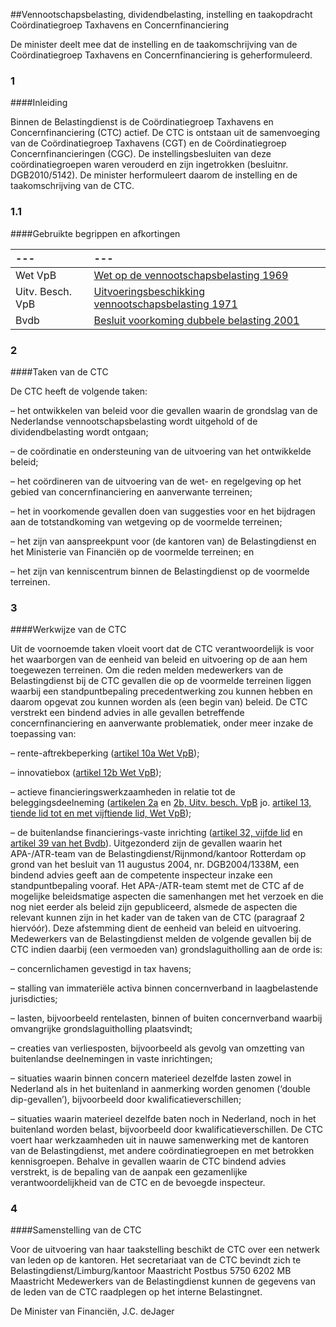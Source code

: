 <meta http-equiv='Content-Type' content='text/html; charset=utf-8' />

##Vennootschapsbelasting, dividendbelasting, instelling en taakopdracht Coördinatiegroep Taxhavens en Concernfinanciering

De minister deelt mee dat de instelling en de taakomschrijving van de Coördinatiegroep Taxhavens en Concernfinanciering is geherformuleerd.   
### 1  

####Inleiding

Binnen de Belastingdienst is de Coördinatiegroep Taxhavens en Concernfinanciering (CTC) actief. De CTC is ontstaan uit de samenvoeging van de Coördinatiegroep Taxhavens (CGT) en de Coördinatiegroep Concernfinancieringen (CGC). De instellingsbesluiten van deze coördinatiegroepen waren verouderd en zijn ingetrokken (besluitnr. DGB2010/5142). De minister herformuleert daarom de instelling en de taakomschrijving van de CTC.   
### 1.1  

####Gebruikte begrippen en afkortingen

| --- | --- |
|:---|:---|
| Wet VpB  |  [Wet op de vennootschapsbelasting 1969](../../../../../../../../wet/wet/op/de/vennootschapsbelasting/1969/BWBR0002672/README.md)   |
| Uitv. Besch. VpB  |  [Uitvoeringsbeschikking vennootschapsbelasting 1971](../../../../../../../../ministeriele-regeling/uitvoeringsbeschikking/vennootschapsbelasting/1971/BWBR0002784/README.md)   |
| Bvdb  |  [Besluit voorkoming dubbele belasting 2001](../../../../../../../../AMvB/besluit/voorkoming/dubbele/belasting/2001/BWBR0012095/README.md)   |

### 2  

####Taken van de CTC

De CTC heeft de volgende taken: 

– het ontwikkelen van beleid voor die gevallen waarin de grondslag van de Nederlandse vennootschapsbelasting wordt uitgehold of de dividendbelasting wordt ontgaan;  

– de coördinatie en ondersteuning van de uitvoering van het ontwikkelde beleid;  

– het coördineren van de uitvoering van de wet- en regelgeving op het gebied van concernfinanciering en aanverwante terreinen;  

– het in voorkomende gevallen doen van suggesties voor en het bijdragen aan de totstandkoming van wetgeving op de voormelde terreinen;  

– het zijn van aanspreekpunt voor (de kantoren van) de Belastingdienst en het Ministerie van Financiën op de voormelde terreinen; en  

– het zijn van kenniscentrum binnen de Belastingdienst op de voormelde terreinen.      
### 3  

####Werkwijze van de CTC

Uit de voornoemde taken vloeit voort dat de CTC verantwoordelijk is voor het waarborgen van de eenheid van beleid en uitvoering op de aan hem toegewezen terreinen. Om die reden melden medewerkers van de Belastingdienst bij de CTC gevallen die op de voormelde terreinen liggen waarbij een standpuntbepaling precedentwerking zou kunnen hebben en daarom opgevat zou kunnen worden als (een begin van) beleid. De CTC verstrekt een bindend advies in alle gevallen betreffende concernfinanciering en aanverwante problematiek, onder meer inzake de toepassing van: 

– rente-aftrekbeperking ([artikel 10a Wet VpB](../../../../../../../../wet/wet/op/de/vennootschapsbelasting/1969/BWBR0002672/README.md));  

– innovatiebox ([artikel 12b Wet VpB](../../../../../../../../wet/wet/op/de/vennootschapsbelasting/1969/BWBR0002672/README.md));  

– actieve financieringswerkzaamheden in relatie tot de beleggingsdeelneming ([artikelen 2a](../../../../../../../../ministeriele-regeling/uitvoeringsbeschikking/vennootschapsbelasting/1971/BWBR0002784/README.md) en [2b, Uitv. besch. VpB](../../../../../../../../ministeriele-regeling/uitvoeringsbeschikking/vennootschapsbelasting/1971/BWBR0002784/README.md) jo. [artikel 13, tiende lid tot en met vijftiende lid, Wet VpB](../../../../../../../../wet/wet/op/de/vennootschapsbelasting/1969/BWBR0002672/README.md));  

– de buitenlandse financierings-vaste inrichting ([artikel 32, vijfde lid](../../../../../../../../AMvB/besluit/voorkoming/dubbele/belasting/2001/BWBR0012095/README.md) en [artikel 39 van het Bvdb](../../../../../../../../AMvB/besluit/voorkoming/dubbele/belasting/2001/BWBR0012095/README.md)).   Uitgezonderd zijn de gevallen waarin het APA-/ATR-team van de Belastingdienst/Rijnmond/kantoor Rotterdam op grond van het besluit van 11 augustus 2004, nr. DGB2004/1338M, een bindend advies geeft aan de competente inspecteur inzake een standpuntbepaling vooraf. Het APA-/ATR-team stemt met de CTC af de mogelijke beleidsmatige aspecten die samenhangen met het verzoek en die nog niet eerder als beleid zijn gepubliceerd, alsmede de aspecten die relevant kunnen zijn in het kader van de taken van de CTC (paragraaf 2 hiervóór). Deze afstemming dient de eenheid van beleid en uitvoering. Medewerkers van de Belastingdienst melden de volgende gevallen bij de CTC indien daarbij (een vermoeden van) grondslaguitholling aan de orde is: 

– concernlichamen gevestigd in tax havens;  

– stalling van immateriële activa binnen concernverband in laagbelastende jurisdicties;  

– lasten, bijvoorbeeld rentelasten, binnen of buiten concernverband waarbij omvangrijke grondslaguitholling plaatsvindt;  

– creaties van verliesposten, bijvoorbeeld als gevolg van omzetting van buitenlandse deelnemingen in vaste inrichtingen;  

– situaties waarin binnen concern materieel dezelfde lasten zowel in Nederland als in het buitenland in aanmerking worden genomen (‘double dip-gevallen’), bijvoorbeeld door kwalificatieverschillen;  

– situaties waarin materieel dezelfde baten noch in Nederland, noch in het buitenland worden belast, bijvoorbeeld door kwalificatieverschillen.   De CTC voert haar werkzaamheden uit in nauwe samenwerking met de kantoren van de Belastingdienst, met andere coördinatiegroepen en met betrokken kennisgroepen. Behalve in gevallen waarin de CTC bindend advies verstrekt, is de bepaling van de aanpak een gezamenlijke verantwoordelijkheid van de CTC en de bevoegde inspecteur.    
### 4  

####Samenstelling van de CTC

Voor de uitvoering van haar taakstelling beschikt de CTC over een netwerk van leden op de kantoren. Het secretariaat van de CTC bevindt zich te Belastingdienst/Limburg/kantoor Maastricht Postbus 5750 6202 MB Maastricht Medewerkers van de Belastingdienst kunnen de gegevens van de leden van de CTC raadplegen op het interne Belastingnet.     

De 
Minister van Financiën, 
J.C. deJager   
